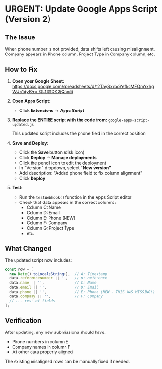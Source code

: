# URGENT: Update Google Apps Script (Version 2)

## The Issue
When phone number is not provided, data shifts left causing misalignment. Company appears in Phone column, Project Type in Company column, etc.

## How to Fix

1. **Open your Google Sheet:**
   https://docs.google.com/spreadsheets/d/12TaySxxboYefkcMFQmYxhgWUx1dyIQrc-QL13RDK2jQ/edit

2. **Open Apps Script:**
   - Click **Extensions** → **Apps Script**

3. **Replace the ENTIRE script with the code from:**
   `google-apps-script-updated.js`
   
   This updated script includes the phone field in the correct position.

4. **Save and Deploy:**
   - Click the **Save** button (disk icon)
   - Click **Deploy** → **Manage deployments**
   - Click the pencil icon to edit the deployment
   - In "Version" dropdown, select **"New version"**
   - Add description: "Added phone field to fix column alignment"
   - Click **Deploy**

5. **Test:**
   - Run the `testWebhook()` function in the Apps Script editor
   - Check that data appears in the correct columns:
     - Column C: Name
     - Column D: Email
     - Column E: Phone (NEW)
     - Column F: Company
     - Column G: Project Type
     - etc.

## What Changed
The updated script now includes:
```javascript
const row = [
  new Date().toLocaleString(),  // A: Timestamp
  data.referenceNumber || '',   // B: Reference
  data.name || '',              // C: Name
  data.email || '',             // D: Email
  data.phone || '',             // E: Phone (NEW - THIS WAS MISSING!)
  data.company || '',           // F: Company
  // ... rest of fields
];
```

## Verification
After updating, any new submissions should have:
- Phone numbers in column E
- Company names in column F
- All other data properly aligned

The existing misaligned rows can be manually fixed if needed.